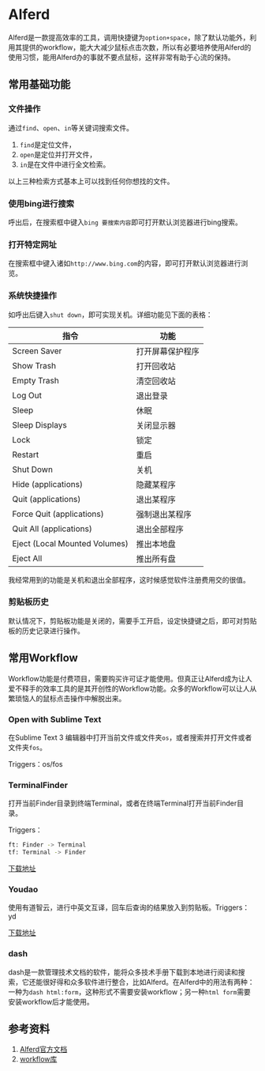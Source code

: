 # Alferd

Alferd是一款提高效率的工具，调用快捷键为`option+space`，除了默认功能外，利用其提供的workflow，能大大减少鼠标点击次数，所以有必要培养使用Alferd的使用习惯，能用Alferd办的事就不要点鼠标，这样非常有助于心流的保持。

## 常用基础功能

### 文件操作

通过`find`、`open`、`in`等关键词搜索文件。

1. `find`是定位文件，
2. `open`是定位并打开文件，
3. `in`是在文件中进行全文检索。

以上三种检索方式基本上可以找到任何你想找的文件。

### 使用bing进行搜索

呼出后，在搜索框中键入`bing 要搜索内容`即可打开默认浏览器进行bing搜索。

### 打开特定网址

在搜索框中键入诸如`http://www.bing.com`的内容，即可打开默认浏览器进行浏览。

### 系统快捷操作

如呼出后键入`shut down`，即可实现关机。详细功能见下面的表格：

|             指令              |       功能       |
| ----------------------------- | ---------------- |
| Screen Saver                  | 打开屏幕保护程序 |
| Show Trash                    | 打开回收站       |
| Empty Trash                   | 清空回收站       |
| Log Out                       | 退出登录         |
| Sleep                         | 休眠             |
| Sleep Displays                | 关闭显示器       |
| Lock                          | 锁定             |
| Restart                       | 重启             |
| Shut Down                     | 关机             |
| Hide (applications)           | 隐藏某程序       |
| Quit (applications)           | 退出某程序       |
| Force Quit (applications)     | 强制退出某程序   |
| Quit All (applications)       | 退出全部程序     |
| Eject (Local Mounted Volumes) | 推出本地盘       |
| Eject All                     | 推出所有盘       |

我经常用到的功能是关机和退出全部程序，这时候感觉软件注册费用交的很值。

### 剪贴板历史

默认情况下，剪贴板功能是关闭的，需要手工开启，设定快捷键之后，即可对剪贴板的历史记录进行操作。

## 常用Workflow

Workflow功能是付费项目，需要购买许可证才能使用。但真正让Alferd成为让人爱不释手的效率工具的是其开创性的Workflow功能。众多的Workflow可以让人从繁琐恼人的鼠标点击操作中解脱出来。

### Open with Sublime Text

在Sublime Text 3 编辑器中打开当前文件或文件夹`os`，或者搜索并打开文件或者文件夹`fos`。

Triggers：os/fos

### TerminalFinder

打开当前Finder目录到终端Terminal，或者在终端Terminal打开当前Finder目录。

Triggers：

``` sh
ft: Finder -> Terminal
tf: Terminal -> Finder
```

[下载地址](https://github.com/LeEnno/alfred-terminalfinder)

### Youdao

使用有道智云，进行中英文互译，回车后查询的结果放入到剪贴板。Triggers：yd

[下载地址](https://github.com/liszd/whyliam.workflows.youdao/releases)

### dash

dash是一款管理技术文档的软件，能将众多技术手册下载到本地进行阅读和搜索，它还能很好得和众多软件进行整合，比如Alferd。在Alferd中的用法有两种：一种为`dash html:form`，这种形式不需要安装workflow；另一种`html form`需要安装workflow后才能使用。

## 参考资料

1. [Alferd官方文档](https://www.alfredapp.com/help/features/)
1. [workflow库](http://www.packal.org/)
